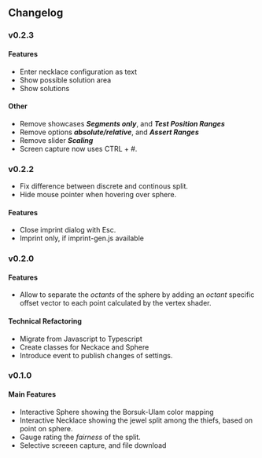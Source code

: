 ## Changelog

### v0.2.3
#### Features
* Enter necklace configuration as text
* Show possible solution area
* Show solutions

#### Other
* Remove showcases ***Segments only***, and ***Test Position Ranges***
* Remove options ***absolute/relative***, and ***Assert Ranges***
* Remove slider ***Scaling***
* Screen capture now uses CTRL + #.

### v0.2.2
* Fix difference between discrete and continous split.
* Hide mouse pointer when hovering over sphere.
 
#### Features
* Close imprint dialog with Esc.
* Imprint only, if imprint-gen.js available

### v0.2.0
#### Features
* Allow to separate the *octants* of the sphere by adding an *octant* specific offset vector
 to each point calculated by the vertex shader.

#### Technical Refactoring
* Migrate from Javascript to Typescript
* Create classes for Neckace and Sphere
* Introduce event to publish changes of settings.

### v0.1.0

#### Main Features
* Interactive Sphere showing the Borsuk-Ulam color mapping
* Interactive Necklace showing the jewel split among the thiefs, based on point on sphere.
* Gauge rating the *fairness* of the split.
* Selective screeen capture, and file download
